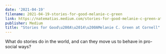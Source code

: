 ```yaml
---
date: '2021-04-19'
filename: 2021-04-19-stories-for-good-melanie-c-green
link: https://natematias.medium.com/stories-for-good-melanie-c-green-at-cornell-dc319480003b?source=rss-61f90df70e11------2
publisher: Medium
title: "Stories for Good\u200A\u2014\u200AMelanie C. Green at Cornell"
---
```


What do stories do in the world, and can they move us to behave in pro-social ways?
